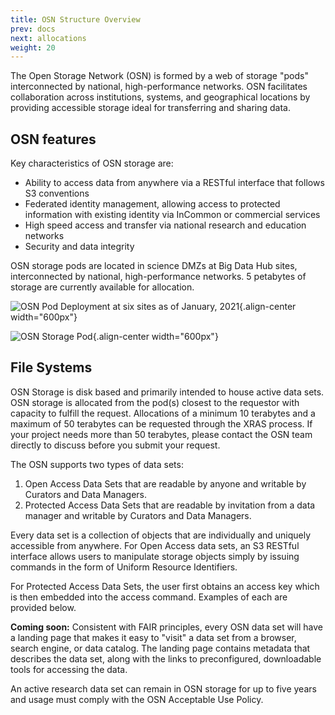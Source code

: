 ```yaml
---
title: OSN Structure Overview
prev: docs
next: allocations
weight: 20
---
```


The Open Storage Network (OSN) is formed by a web of storage "pods" interconnected
by national, high-performance networks. OSN facilitates collaboration across 
institutions, systems, and geographical locations by providing accessible
storage ideal for transferring and sharing data.

## OSN features

Key characteristics of OSN storage are:

-   Ability to access data from anywhere via a RESTful interface that
    follows S3 conventions
-   Federated identity management, allowing access to protected
    information with existing identity via InCommon or commercial
    services
-   High speed access and transfer via national research and education
    networks
-   Security and data integrity

OSN storage pods are located in science DMZs at Big Data Hub sites,
interconnected by national, high-performance networks. 5 petabytes of
storage are currently available for allocation.

![OSN Pod Deployment at six sites as of January,
2021](images/osn-map.png){.align-center width="600px"}

![OSN Storage Pod](images/osn-pod.png){.align-center width="600px"}

## File Systems

OSN Storage is disk based and primarily intended to house active data
sets. OSN storage is allocated from the pod(s) closest to the requestor
with capacity to fulfill the request. Allocations of a minimum 10
terabytes and a maximum of 50 terabytes can be requested through the
XRAS process. If your project needs more than 50 terabytes, please
contact the OSN team directly to discuss before you submit your request.

The OSN supports two types of data sets:

1.  Open Access Data Sets that are readable by anyone and writable by
    Curators and Data Managers.
2.  Protected Access Data Sets that are readable by invitation from a
    data manager and writable by Curators and Data Managers.

Every data set is a collection of objects that are individually and
uniquely accessible from anywhere. For Open Access data sets, an S3
RESTful interface allows users to manipulate storage objects simply by
issuing commands in the form of Uniform Resource Identifiers.

For Protected Access Data Sets, the user first obtains an access key
which is then embedded into the access command. Examples of each are
provided below.

**Coming soon:** Consistent with FAIR principles, every OSN data set
will have a landing page that makes it easy to \"visit\" a data set from
a browser, search engine, or data catalog. The landing page contains
metadata that describes the data set, along with the links to
preconfigured, downloadable tools for accessing the data.

An active research data set can remain in OSN storage for up to five
years and usage must comply with the OSN Acceptable Use Policy.
